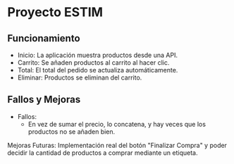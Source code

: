 # Proyecto ESTIM
## Funcionamiento
- Inicio: La aplicación muestra productos desde una API.
- Carrito: Se añaden productos al carrito al hacer clic.
- Total: El total del pedido se actualiza automáticamente.
- Eliminar: Productos se eliminan del carrito.
## Fallos y Mejoras
- Fallos:
  - En vez de sumar el precio, lo concatena, y hay veces que los productos no se añaden bien.

Mejoras Futuras: Implementación real del botón "Finalizar Compra" y poder decidir la cantidad de productos a comprar mediante un etiqueta.
